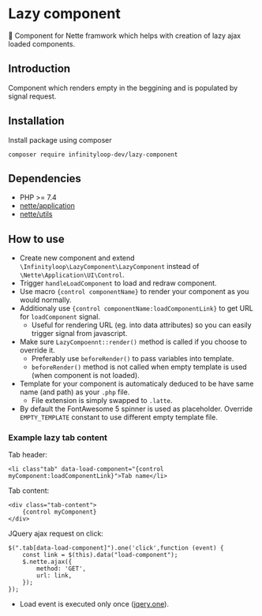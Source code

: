 # Lazy component

:wrench: Component for Nette framwork which helps with creation of lazy ajax loaded components.

## Introduction

Component which renders empty in the beggining and is populated by signal request.

## Installation

Install package using composer

```
composer require infinityloop-dev/lazy-component
```

## Dependencies

- PHP >= 7.4
- [nette/application](https://github.com/nette/application)
- [nette/utils](https://github.com/nette/utils)

## How to use

- Create new component and extend `\Infinityloop\LazyComponent\LazyComponent` instead of `\Nette\Application\UI\Control`.
- Trigger `handleLoadComponent` to load and redraw component.
- Use macro `{control componentName}` to render your component as you would normally.
- Additionaly use `{control componentName:loadComponentLink}` to get URL for `loadComponent` signal.
    - Useful for rendering URL (eg. into data attributes) so you can easily trigger signal from javascript.
- Make sure `LazyCompoennt::render()` method is called if you choose to override it.
    - Preferably use `beforeRender()` to pass variables into template. 
    - `beforeRender()` method is not called when empty template is used (when component is not loaded).
- Template for your component is automaticaly deduced to be have same name (and path) as your `.php` file.
    - File extension is simply swapped to `.latte`.
- By default the FontAwesome 5 spinner is used as placeholder. Override `EMPTY_TEMPLATE` constant to use different empty template file.

### Example lazy tab content

Tab header:
```
<li class"tab" data-load-component="{control myComponent:loadComponentLink}">Tab name</li>
```
Tab content:
```
<div class="tab-content">
    {control myComponent}
</div>
```
JQuery ajax request on click:
```
$(".tab[data-load-component]").one('click',function (event) {
    const link = $(this).data("load-component");
    $.nette.ajax({
        method: 'GET',
        url: link,
    });
});
```

- Load event is executed only once ([jqery.one](https://api.jquery.com/one/)).
